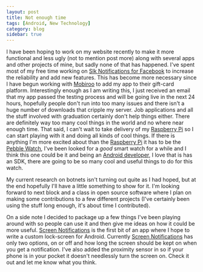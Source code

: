 ```yaml
---
layout: post
title: Not enough time
tags: [Android, New Technology]
category: blog
sidebar: true
---
```

I have been hoping to work on my website recently to make it more
functional and less ugly (not to mention post more) along with several apps
and other projects of mine, but sadly none of that has happened. I've spent
most of my free time working on
[Slk Notifications for Facebook](https://play.google.com/store/apps/details?id=com.lukekorth.facebookNotifications)
to increase the reliability and add new features. This has become more necessary
since I have begun working with [Mobiroo](http://www.mobiroo.com/) to add my
app to their gift-card platform. Interestingly enough as I am writing this,
I just received an email that my app passed the testing process and will be going
live in the next 24 hours, hopefully people don't run into too many issues and
there isn't a huge number of downloads that cripple my server. Job applications
and all the stuff involved with graduation certainly don't help things either.
There are definitely way too many cool things in the world and no where near
enough time. That said, I can't wait to take delivery of my [Raspberry Pi](http://www.raspberrypi.org/)
so I can start playing with it and doing all kinds of cool things. If there
is anything I'm more excited about than the [Raspberry Pi](http://www.raspberrypi.org/)
it has to be the
[Pebble Watch](http://www.kickstarter.com/projects/597507018/pebble-e-paper-watch-for-iphone-and-android),
I've been looked for a *good* smart watch for a while and I think this one could
be it and being an [Android developer](https://play.google.com/store/search?q=luke+korth),
I love that is has an SDK, there are going to be so many cool and useful things to do for this watch.

My current research on botnets isn't turning out quite as I had hoped, but at the
end hopefully I'll have a little something to show for it. I'm looking forward
to next block and a class in open source software where I plan on making some
contributions to a few different projects (I've certainly been using the stuff
long enough, it's about time I contributed).

On a side note I decided to package up a few things I've been playing around
with so people can use it and then give me ideas on how it could be more useful.
[Screen Notifications](https://play.google.com/store/apps/details?id=com.lukekorth.screennotifications)
is the first bit of an app where I hope to write a custom lock-screen for Android.
Currently [Screen Notifications](https://play.google.com/store/apps/details?id=com.lukekorth.screennotifications)
has only two options, on or off and how long the screen should be kept on when you get a
notification. I've also added the proximity sensor in so if your phone is in your pocket
it doesn't needlessly turn the screen on. Check it out and let me know what you think.